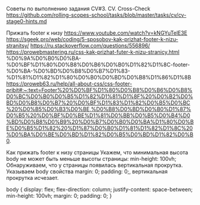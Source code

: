 Советы по выполнению задания CV#3. CV. Cross-Check
https://github.com/rolling-scopes-school/tasks/blob/master/tasks/cv/cv-stage0-hints.md

Прижать footer к низу
https://www.youtube.com/watch?v=kNGYuTelE3E
https://sgeek.pro/web/coding/5-sposobov-kak-prizhat-footer-k-nizu-stranitsy/
https://ru.stackoverflow.com/questions/556896/
https://prowebmastering.ru/css-kak-prizhat-futer-k-nizu-stranicy.html
%D0%9A%D0%B0%D0%BA-%D0%BF%D1%80%D0%B8%D0%B6%D0%B0%D1%82%D1%8C-footer-%D0%BA-%D0%BD%D0%B8%D0%B7%D1%83-%D1%81%D1%82%D1%80%D0%B0%D0%BD%D0%B8%D1%86%D1%8B
https://proweb63.ru/help/all-about-css/css-footer-pribit#:~:text=Footer%20%D0%BF%D1%80%D0%B8%D0%B6%D0%B8%D0%BC%D0%B0%D0%B5%D1%82%D1%81%D1%8F%20%D0%B2%D0%BD%D0%B8%D0%B7%20%D0%BF%D1%83%D1%82%D0%B5%D0%BC%20%D0%B5%D0%B3%D0%BE,%D0%B8%D0%BD%D0%B0%D1%87%D0%B5%20%D0%BF%D0%BE%D1%81%D0%BB%D0%B5%D0%B4%D0%BD%D0%B8%D0%B9%20%D0%B7%D0%B0%D0%BA%D1%80%D0%BE%D0%B5%D1%82%20%D1%87%D0%B0%D1%81%D1%82%D1%8C%20%D0%BA%D0%BE%D0%BD%D1%82%D0%B5%D0%BD%D1%82%D0%B0.

Как прижать footer к низу страницы
Укажем, что минимальная высота body не может быть меньше высоты страницы: min-height: 100vh;
Обнаруживаем, что у страницы появилась вертикальная прокрутка. Указываем body свойства margin: 0; padding: 0;, вертикальная прокрутка исчезает.

body {
display: flex;
flex-direction: column;
justify-content: space-between;
min-height: 100vh;
margin: 0;
padding: 0;
}
